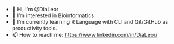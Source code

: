 - 👋 Hi, I’m @DiaLeor
- 👀 I’m interested in Bioinformatics
- 🌱 I’m currently learning R Language with CLI and Git/GitHub as productivity tools.
- 📫 How to reach me: https://www.linkedin.com/in/DiaLeor/

<!---
dialeor/dialeor is a ✨ special ✨ repository because its `README.md` (this file) appears on your GitHub profile.
You can click the Preview link to take a look at your changes.
--->
